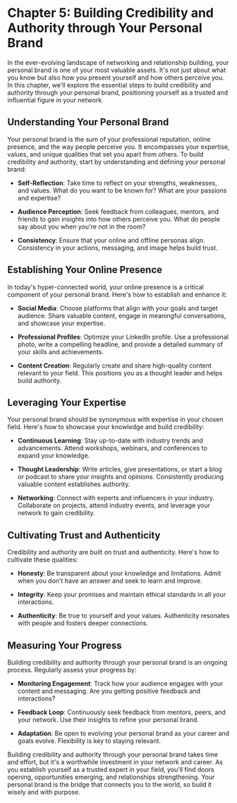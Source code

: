 Chapter 5: Building Credibility and Authority through Your Personal Brand
=========================================================================

In the ever-evolving landscape of networking and relationship building, your personal brand is one of your most valuable assets. It's not just about what you know but also how you present yourself and how others perceive you. In this chapter, we'll explore the essential steps to build credibility and authority through your personal brand, positioning yourself as a trusted and influential figure in your network.

Understanding Your Personal Brand
---------------------------------

Your personal brand is the sum of your professional reputation, online presence, and the way people perceive you. It encompasses your expertise, values, and unique qualities that set you apart from others. To build credibility and authority, start by understanding and defining your personal brand:

* **Self-Reflection**: Take time to reflect on your strengths, weaknesses, and values. What do you want to be known for? What are your passions and expertise?

* **Audience Perception**: Seek feedback from colleagues, mentors, and friends to gain insights into how others perceive you. What do people say about you when you're not in the room?

* **Consistency**: Ensure that your online and offline personas align. Consistency in your actions, messaging, and image helps build trust.

Establishing Your Online Presence
---------------------------------

In today's hyper-connected world, your online presence is a critical component of your personal brand. Here's how to establish and enhance it:

* **Social Media**: Choose platforms that align with your goals and target audience. Share valuable content, engage in meaningful conversations, and showcase your expertise.

* **Professional Profiles**: Optimize your LinkedIn profile. Use a professional photo, write a compelling headline, and provide a detailed summary of your skills and achievements.

* **Content Creation**: Regularly create and share high-quality content relevant to your field. This positions you as a thought leader and helps build authority.

Leveraging Your Expertise
-------------------------

Your personal brand should be synonymous with expertise in your chosen field. Here's how to showcase your knowledge and build credibility:

* **Continuous Learning**: Stay up-to-date with industry trends and advancements. Attend workshops, webinars, and conferences to expand your knowledge.

* **Thought Leadership**: Write articles, give presentations, or start a blog or podcast to share your insights and opinions. Consistently producing valuable content establishes authority.

* **Networking**: Connect with experts and influencers in your industry. Collaborate on projects, attend industry events, and leverage your network to gain credibility.

Cultivating Trust and Authenticity
----------------------------------

Credibility and authority are built on trust and authenticity. Here's how to cultivate these qualities:

* **Honesty**: Be transparent about your knowledge and limitations. Admit when you don't have an answer and seek to learn and improve.

* **Integrity**: Keep your promises and maintain ethical standards in all your interactions.

* **Authenticity**: Be true to yourself and your values. Authenticity resonates with people and fosters deeper connections.

Measuring Your Progress
-----------------------

Building credibility and authority through your personal brand is an ongoing process. Regularly assess your progress by:

* **Monitoring Engagement**: Track how your audience engages with your content and messaging. Are you getting positive feedback and interactions?

* **Feedback Loop**: Continuously seek feedback from mentors, peers, and your network. Use their insights to refine your personal brand.

* **Adaptation**: Be open to evolving your personal brand as your career and goals evolve. Flexibility is key to staying relevant.

Building credibility and authority through your personal brand takes time and effort, but it's a worthwhile investment in your network and career. As you establish yourself as a trusted expert in your field, you'll find doors opening, opportunities emerging, and relationships strengthening. Your personal brand is the bridge that connects you to the world, so build it wisely and with purpose.
